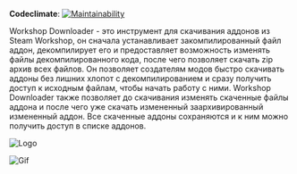 **Codeclimate**:
[![Maintainability](https://api.codeclimate.com/v1/badges/26ffa6f4b43c9c5d38d2/maintainability)](https://codeclimate.com/github/UotanKlein/workshop-downloader/maintainability)

Workshop Downloader - это инструмент для скачивания аддонов из Steam Workshop, он сначала устанавливает закомпилированный файл аддон, декомпилирует его и предоставляет возможность изменять файлы декомпилированного кода, после чего позволяет скачать zip архив всех файлов.
Он позволяет создателям модов быстро скачивать аддоны без лишних хлопот с декомпилированием и сразу получить доступ к исходным файлам, чтобы начать работу с ними.
Workshop Downloader также позволяет до скачивания изменять скаченные файлы аддона и после чего уже скачать измененный заархивированный измененный аддон. Все скаченные аддоны сохраняются и к ним можно получить доступ в списке аддонов.

![Logo](https://i.imgur.com/P9L5wrv.png)

![Gif](https://i.imgur.com/8Ig3rlu.gif)
